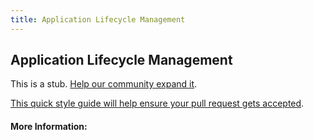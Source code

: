 ```yaml
---
title: Application Lifecycle Management
---
```


## Application Lifecycle Management

This is a stub. [Help our community expand it](https://github.com/freeCodeCamp/guide-articles/tree/master/articles/Agile/Application-Lifecycle-Management/index.md).

[This quick style guide will help ensure your pull request gets accepted](https://github.com/freeCodeCamp/guide-articles/blob/master/README.md).

<!-- The article goes here, in GitHub-flavored Markdown. Feel free to add YouTube videos, images, and CodePen/JSBin embeds  -->

#### More Information:
<!-- Please add any articles you think might be helpful to read before writing the article -->


